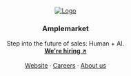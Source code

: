 <!-- PROJECT LOGO -->
<p align="center">
  <a href="https://github.com/amplemarket">
   <picture>
      <source srcset="https://assets.amplemarket.com/assets/images/amplemarket_github_hero_dark.png" media="(prefers-color-scheme: dark)">
      <source srcset="https://assets.amplemarket.com/assets/images/amplemarket_github_hero_white.png" media="(prefers-color-scheme: light)">
      <img src="https://assets.amplemarket.com/assets/images/amplemarket_github_hero_white.png" alt="Logo">
    </picture>
  </a>

  <h3 align="center">Amplemarket</h3>

  <p align="center">
Step into the future of sales: Human + AI.
    <br />
    <a href="https://www.amplemarket.com/careers"><strong>We're hiring ↗︎</strong></a>
    <br />
    <br />
    <a href="https://www.amplemarket.com">Website</a>
    ·
    <a href="https://www.amplemarket.com/careers">Careers</a>
    ·
    <a href="https://www.amplemarket.com/about">About us</a>
  </p>
</p>
